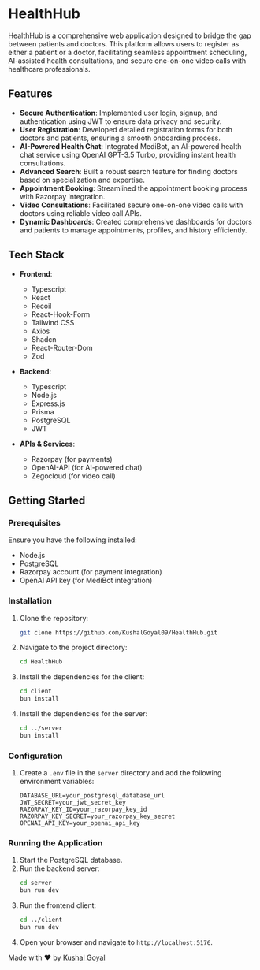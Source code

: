 # HealthHub

HealthHub is a comprehensive web application designed to bridge the gap between patients and doctors. This platform allows users to register as either a patient or a doctor, facilitating seamless appointment scheduling, AI-assisted health consultations, and secure one-on-one video calls with healthcare professionals.

## Features

-   **Secure Authentication**: Implemented user login, signup, and authentication using JWT to ensure data privacy and security.
-   **User Registration**: Developed detailed registration forms for both doctors and patients, ensuring a smooth onboarding process.
-   **AI-Powered Health Chat**: Integrated MediBot, an AI-powered health chat service using OpenAI GPT-3.5 Turbo, providing instant health consultations.
-   **Advanced Search**: Built a robust search feature for finding doctors based on specialization and expertise.
-   **Appointment Booking**: Streamlined the appointment booking process with Razorpay integration.
-   **Video Consultations**: Facilitated secure one-on-one video calls with doctors using reliable video call APIs.
-   **Dynamic Dashboards**: Created comprehensive dashboards for doctors and patients to manage appointments, profiles, and history efficiently.

## Tech Stack

-   **Frontend**:

    -   Typescript
    -   React
    -   Recoil
    -   React-Hook-Form
    -   Tailwind CSS
    -   Axios
    -   Shadcn
    -   React-Router-Dom
    -   Zod

-   **Backend**:

    -   Typescript
    -   Node.js
    -   Express.js
    -   Prisma
    -   PostgreSQL
    -   JWT

-   **APIs & Services**:
    -   Razorpay (for payments)
    -   OpenAI-API (for AI-powered chat)
    -   Zegocloud (for video call)

## Getting Started

### Prerequisites

Ensure you have the following installed:

-   Node.js
-   PostgreSQL
-   Razorpay account (for payment integration)
-   OpenAI API key (for MediBot integration)

### Installation

1. Clone the repository:
    ```bash
    git clone https://github.com/KushalGoyal09/HealthHub.git
    ```
2. Navigate to the project directory:
    ```bash
    cd HealthHub
    ```
3. Install the dependencies for the client:
    ```bash
    cd client
    bun install
    ```
4. Install the dependencies for the server:
    ```bash
    cd ../server
    bun install
    ```

### Configuration

1. Create a `.env` file in the `server` directory and add the following environment variables:
    ```env
    DATABASE_URL=your_postgresql_database_url
    JWT_SECRET=your_jwt_secret_key
    RAZORPAY_KEY_ID=your_razorpay_key_id
    RAZORPAY_KEY_SECRET=your_razorpay_key_secret
    OPENAI_API_KEY=your_openai_api_key
    ```

### Running the Application

1. Start the PostgreSQL database.
2. Run the backend server:
    ```bash
    cd server
    bun run dev
    ```
3. Run the frontend client:
    ```bash
    cd ../client
    bun run dev
    ```
4. Open your browser and navigate to `http://localhost:5176`.

Made with ❤️ by [Kushal Goyal](https://kushalgoyal.tech)

